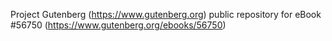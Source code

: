 Project Gutenberg (https://www.gutenberg.org) public repository for
eBook #56750 (https://www.gutenberg.org/ebooks/56750)

